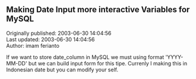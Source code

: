 ## Making Date Input more interactive Variables for MySQL  
Originally published: 2003-06-30 14:04:56  
Last updated: 2003-06-30 14:04:56  
Author: imam ferianto  
  
If we want to store date_column in MySQL we must using
format 'YYYY-MM-DD' but we can build input form for this
tipe. Currenly I making this in Indonesian date  but you
can modify your self.